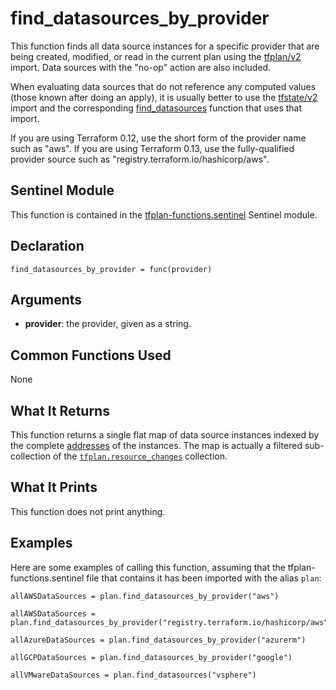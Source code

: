 # find_datasources_by_provider
This function finds all data source instances for a specific provider that are being created, modified, or read in the current plan using the [tfplan/v2](https://www.terraform.io/docs/cloud/sentinel/import/tfplan-v2.html) import. Data sources with the "no-op" action are also included.

When evaluating data sources that do not reference any computed values (those known after doing an apply), it is usually better to use the [tfstate/v2](https://www.terraform.io/docs/cloud/sentinel/import/tfstate-v2.html) import and the corresponding [find_datasources](../tfstate-functions/find_datasources.md) function that uses that import.

If you are using Terraform 0.12, use the short form of the provider name such as "aws". If you are using Terraform 0.13, use the fully-qualified provider source such as "registry.terraform.io/hashicorp/aws".

## Sentinel Module
This function is contained in the [tfplan-functions.sentinel](../tfplan-functions.sentinel) Sentinel module.

## Declaration
`find_datasources_by_provider = func(provider)`

## Arguments
* **provider**: the provider, given as a string.

## Common Functions Used
None

## What It Returns
This function returns a single flat map of data source instances indexed by the complete [addresses](https://www.terraform.io/docs/internals/resource-addressing.html) of the instances. The map is actually a filtered sub-collection of the [`tfplan.resource_changes`](https://www.terraform.io/docs/cloud/sentinel/import/tfplan-v2.html#the-resource_changes-collection) collection.

## What It Prints
This function does not print anything.

## Examples
Here are some examples of calling this function, assuming that the tfplan-functions.sentinel file that contains it has been imported with the alias `plan`:
```
allAWSDataSources = plan.find_datasources_by_provider("aws")

allAWSDataSources = plan.find_datasources_by_provider("registry.terraform.io/hashicorp/aws")

allAzureDataSources = plan.find_datasources_by_provider("azurerm")

allGCPDataSources = plan.find_datasources_by_provider("google")

allVMwareDataSources = plan.find_datasources("vsphere")
```
